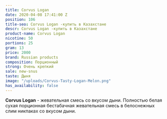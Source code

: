 ```yaml
---
title: Corvus Logan
date: 2020-04-08 17:41:00 Z
position: 106
title-seo: Corvus Logan -купить в Казахстане
descr: Corvus Logan -купить в Казахстане
product-name: Corvus Logan
nicotine: 50
portions: 25
gram: 13
price: 2000
brand: Russian products
composition: Порционный
strong: Очень крепкий
sale: new-snus
taste: Дыня
image: "/uploads/Corvus-Tasty-Logan-Melon.png"
has_availability: false
---
```


**Corvus Logan** - жевательная смесь со вкусом дыни.
Полностью белая сухая порционная бестабачная жевательная смесь в белоснежных слим никпаках со вкусом дыни.